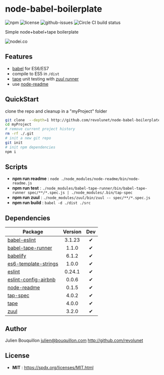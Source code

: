 # node-babel-boilerplate

![npm](https://img.shields.io/npm/v/node-babel-boilerplate.svg) ![license](https://img.shields.io/npm/l/node-babel-boilerplate.svg) ![github-issues](https://img.shields.io/github/issues/revolunet/node-babel-boilerplate.svg) ![Circle CI build status](https://circleci.com/gh/revolunet/node-babel-boilerplate.svg?style=svg)

Simple node+babel+tape boilerplate

![nodei.co](https://nodei.co/npm/node-babel-boilerplate.png?downloads=true&downloadRank=true&stars=true)

## Features

 - [babel](http://babeljs.io) for ES6/ES7
 - compile to ES5 in `/dist`
 - [tape](https://github.com/substack/tape) unit testing with [zuul runner](https://github.com/defunctzombie/zuul)
 - use [node-readme](http://github.com/revolunet/node-readme)

## QuickStart

clone the repo and cleanup in a "myProject" folder

```sh
git clone  --depth=1 http://github.com/revolunet/node-babel-boilerplate myProject
cd myProject
# remove current project history
rm -rf ./.git
# init a new git repo
git init
# init npm dependencies
npm i
```

## Scripts

 - **npm run readme** : `node ./node_modules/node-readme/bin/node-readme.js`
 - **npm run test** : `./node_modules/babel-tape-runner/bin/babel-tape-runner spec/**/*.spec.js | ./node_modules/.bin/tap-spec`
 - **npm run zuul** : `./node_modules/zuul/bin/zuul -- spec/**/*.spec.js`
 - **npm run build** : `babel -d ./dist ./src`

## Dependencies

Package | Version | Dev
--- |:---:|:---:
[babel-eslint](https://www.npmjs.com/package/babel-eslint) | 3.1.23 | ✔
[babel-tape-runner](https://www.npmjs.com/package/babel-tape-runner) | 1.1.0 | ✔
[babelify](https://www.npmjs.com/package/babelify) | 6.1.2 | ✔
[es6-template-strings](https://www.npmjs.com/package/es6-template-strings) | 1.0.0 | ✔
[eslint](https://www.npmjs.com/package/eslint) | 0.24.1 | ✔
[eslint-config-airbnb](https://www.npmjs.com/package/eslint-config-airbnb) | 0.0.6 | ✔
[node-readme](https://www.npmjs.com/package/node-readme) | 0.1.5 | ✔
[tap-spec](https://www.npmjs.com/package/tap-spec) | 4.0.2 | ✔
[tape](https://www.npmjs.com/package/tape) | 4.0.0 | ✔
[zuul](https://www.npmjs.com/package/zuul) | 3.2.0 | ✔


## Author

Julien Bouquillon <julien@bouquillon.com> http://github.com/revolunet

## License

 - **MIT** : https://spdx.org/licenses/MIT.html
